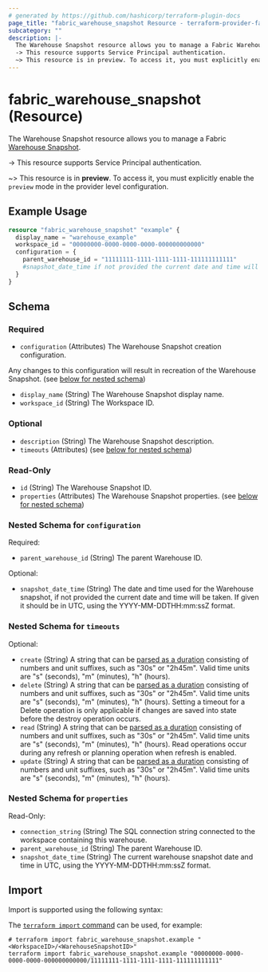 ```yaml
---
# generated by https://github.com/hashicorp/terraform-plugin-docs
page_title: "fabric_warehouse_snapshot Resource - terraform-provider-fabric"
subcategory: ""
description: |-
  The Warehouse Snapshot resource allows you to manage a Fabric Warehouse Snapshot https://learn.microsoft.com/fabric/data-warehouse/warehouse-snapshot.
  -> This resource supports Service Principal authentication.
  ~> This resource is in preview. To access it, you must explicitly enable the preview mode in the provider level configuration.
---
```


# fabric_warehouse_snapshot (Resource)

The Warehouse Snapshot resource allows you to manage a Fabric [Warehouse Snapshot](https://learn.microsoft.com/fabric/data-warehouse/warehouse-snapshot).

-> This resource supports Service Principal authentication.

~> This resource is in **preview**. To access it, you must explicitly enable the `preview` mode in the provider level configuration.

## Example Usage

```terraform
resource "fabric_warehouse_snapshot" "example" {
  display_name = "warehouse_example"
  workspace_id = "00000000-0000-0000-0000-000000000000"
  configuration = {
    parent_warehouse_id = "11111111-1111-1111-1111-111111111111"
    #snapshot_date_time if not provided the current date and time will be take
  }
}
```

<!-- schema generated by tfplugindocs -->
## Schema

### Required

- `configuration` (Attributes) The Warehouse Snapshot creation configuration.

Any changes to this configuration will result in recreation of the Warehouse Snapshot. (see [below for nested schema](#nestedatt--configuration))

- `display_name` (String) The Warehouse Snapshot display name.
- `workspace_id` (String) The Workspace ID.

### Optional

- `description` (String) The Warehouse Snapshot description.
- `timeouts` (Attributes) (see [below for nested schema](#nestedatt--timeouts))

### Read-Only

- `id` (String) The Warehouse Snapshot ID.
- `properties` (Attributes) The Warehouse Snapshot properties. (see [below for nested schema](#nestedatt--properties))

<a id="nestedatt--configuration"></a>

### Nested Schema for `configuration`

Required:

- `parent_warehouse_id` (String) The parent Warehouse ID.

Optional:

- `snapshot_date_time` (String) The date and time used for the Warehouse snapshot, if not provided the current date and time will be taken. If given it should be in UTC, using the YYYY-MM-DDTHH:mm:ssZ format.

<a id="nestedatt--timeouts"></a>

### Nested Schema for `timeouts`

Optional:

- `create` (String) A string that can be [parsed as a duration](https://pkg.go.dev/time#ParseDuration) consisting of numbers and unit suffixes, such as "30s" or "2h45m". Valid time units are "s" (seconds), "m" (minutes), "h" (hours).
- `delete` (String) A string that can be [parsed as a duration](https://pkg.go.dev/time#ParseDuration) consisting of numbers and unit suffixes, such as "30s" or "2h45m". Valid time units are "s" (seconds), "m" (minutes), "h" (hours). Setting a timeout for a Delete operation is only applicable if changes are saved into state before the destroy operation occurs.
- `read` (String) A string that can be [parsed as a duration](https://pkg.go.dev/time#ParseDuration) consisting of numbers and unit suffixes, such as "30s" or "2h45m". Valid time units are "s" (seconds), "m" (minutes), "h" (hours). Read operations occur during any refresh or planning operation when refresh is enabled.
- `update` (String) A string that can be [parsed as a duration](https://pkg.go.dev/time#ParseDuration) consisting of numbers and unit suffixes, such as "30s" or "2h45m". Valid time units are "s" (seconds), "m" (minutes), "h" (hours).

<a id="nestedatt--properties"></a>

### Nested Schema for `properties`

Read-Only:

- `connection_string` (String) The SQL connection string connected to the workspace containing this warehouse.
- `parent_warehouse_id` (String) The parent Warehouse ID.
- `snapshot_date_time` (String) The current warehouse snapshot date and time in UTC, using the YYYY-MM-DDTHH:mm:ssZ format.

## Import

Import is supported using the following syntax:

The [`terraform import` command](https://developer.hashicorp.com/terraform/cli/commands/import) can be used, for example:

```shell
# terraform import fabric_warehouse_snapshot.example "<WorkspaceID>/<WarehouseSnapshotID>"
terraform import fabric_warehouse_snapshot.example "00000000-0000-0000-0000-000000000000/11111111-1111-1111-1111-111111111111"
```
